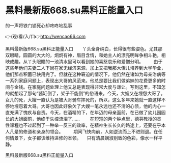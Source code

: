 # 黑料最新版668.su黑料正能量入口
的一声将铁门锁死心却咚咚地乱事

👉/观/看/入/口👉http://wencao66.com

黑料最新版668.su黑料正能量入口　　丫头全身纯白，长得很有些姿色。尤其那双眼睛，圆圆的大大的，炯炯有神，眉目含情，和她主人的漂亮明眸争相斗艳，相映成趣。从丫头眼瞳的一池清水里可以看到她的喜怒哀乐和爱憎分明。
　　由于这些年他们夫妻二人下岗在家无经济来源，加上又把我那大侄儿培养到大学毕业，他们那点积蓄已快用完了。但就在这种窘迫的情况下，他仍然在诸如为母亲治病等一系列家庭问题上，表现出大哥的风范来。他总是要比我们做弟妹的花费更多的时间与金钱。在家庭问题处理上他又总是表现得非常大度与谦让。写到这里，不知怎的就想起了那句“酱缸倒了，架子不能倒”的俗语来。今天，大嫂又在埋怨大哥了。女儿的死，大嫂一直认为是被大哥骑车摔死的，所以，这么多年来她就一直这样不停地埋怨着大哥。大哥也因此好象欠了大嫂一笔永远也还不清的心债，他的内心一直充满了愧疚与自责。今天，在酒精的下，在年迈的母亲面前，在已做了幼儿园园长的大姐面前，他终于失控流泪了……
　　在短短的两个钟点里，德芬教授的灵性课程也不过起到了一种举一反三的效率，在精神生长长久的路途上，还要在乎本人凡是的修道和亲身的领会。
　　期间飞快向前，人如逆流而上不进则退。在任何情景下，女子都该维持进修的本领。
　只有清晨娴淑别致的色彩，像水一样平静。

黑料最新版668.su黑料正能量入口
